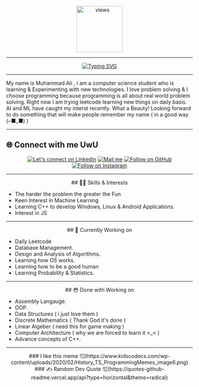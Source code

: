 <p align="middle">
<a href="https://github.com/cursedspiderboi"><img alt="views" title="Github views" src="https://komarev.com/ghpvc/?username=cursedspiderboi&style=flat-circle" width="125"/></a>

---

<p align="middle">
<a href="https://git.io/typing-svg"><img src="https://readme-typing-svg.demolab.com?font=Roboto&size=45&pause=1000&color=FFFFFF&background=0d1117&center=true&vCenter=true&width=500&lines=Hey+there%2C+I+am+Ali" alt="Typing SVG" /></a>

---
My name is Muhammad Ali , I am a computer science student who is learning & Experimenting with new technologies. I love problem solving & I choose programming because programming is all about real world problem solving. Right now I am trying leetcode learning new things on daily basis. AI and ML have caught my interst recently. What a Beauty! Looking forward to do something that will make people remember my name ( in a good way (⌐■_■) )


---

<p align="middle">
      <h2 align="middl">🌐 Connect with me UwU</h2>
<p align="middle">
  <a href="https://www.linkedin.com/in/cursedspiderboi"><img title="Let's connect on LinkedIn" src="https://img.shields.io/badge/LinkedIn-0077B5?style=for-the-badge&logo=linkedin&logoColor=white"/></a>
  <!-- <a href="https://twitter.com/"><img title="Let's connect on Twitter" src="https://img.shields.io/badge/Twitter-1DA1F2?style=for-the-badge&logo=twitter&logoColor=white"/></a> -->
  <a href="mailto:lame.hero.no.1@gmail.com"><img title="Mail me" src="https://img.shields.io/badge/Gmail-D14836?style=for-the-badge&logo=gmail&logoColor=white"/></a>
  <a href="https://github.com/CursedSpiderBoi"><img title="Follow on GitHub" src="https://img.shields.io/badge/GitHub-100000?style=for-the-badge&logo=github&logoColor=white"/></a>
  <a href="https://www.instagram.com/art_lancers/"><img title="Follow on Instagram" src="https://img.shields.io/badge/Instagram-E4405F?style=for-the-badge&logo=instagram&logoColor=white"/></a>
</p>

---
<p align="middle">
## 👨‍💻 Skills & Interests

- The harder the problem the greater the Fun
- Keen Interest in Machine Learning
- Learning C++ to develop Windows, Linux & Android Applications.
- Interest in JS

---
<p align="middle">
## 🤤 Currently Working on

- Daily Leetcode
- Database Management.
- Design and Analysis of Algorithms.
- Learning how OS works.
- Learning how to be a good human
- Learning Probability & Statistics.

---
 <p align="middle">
## 😳 Done with Working on

- Assembly Langauge.
- OOP.
- Data Structures ( i just love them )
- Discrete Mathematics ( Thank God it's done )
- Linear Algeber ( need this for game making )
- Computer Architecture ( why we are forced to learn it >_< )
- Advance concepts of C++.

---

<p align="middle">
### I like this meme
![](https://www.kidscodecs.com/wp-content/uploads/2020/02/History_TS_ProgrammingMemes_image6.png)
### ✍️ Random Dev Quote
![](https://quotes-github-readme.vercel.app/api?type=horizontal&theme=radical)
</p>
